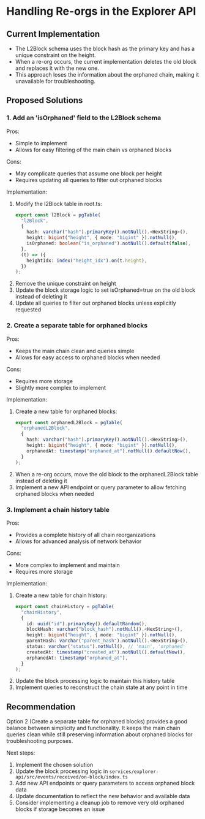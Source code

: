 # Handling Re-orgs in the Explorer API

## Current Implementation

- The L2Block schema uses the block hash as the primary key and has a unique constraint on the height.
- When a re-org occurs, the current implementation deletes the old block and replaces it with the new one.
- This approach loses the information about the orphaned chain, making it unavailable for troubleshooting.

## Proposed Solutions

### 1. Add an 'isOrphaned' field to the L2Block schema

Pros:

- Simple to implement
- Allows for easy filtering of the main chain vs orphaned blocks

Cons:

- May complicate queries that assume one block per height
- Requires updating all queries to filter out orphaned blocks

Implementation:

1. Modify the l2Block table in root.ts:
   ```typescript
   export const l2Block = pgTable(
     "l2Block",
     {
       hash: varchar("hash").primaryKey().notNull().<HexString>(),
       height: bigint("height", { mode: "bigint" }).notNull(),
       isOrphaned: boolean("is_orphaned").notNull().default(false),
     },
     (t) => ({
       heightIdx: index("height_idx").on(t.height),
     })
   );
   ```
2. Remove the unique constraint on height
3. Update the block storage logic to set isOrphaned=true on the old block instead of deleting it
4. Update all queries to filter out orphaned blocks unless explicitly requested

### 2. Create a separate table for orphaned blocks

Pros:

- Keeps the main chain clean and queries simple
- Allows for easy access to orphaned blocks when needed

Cons:

- Requires more storage
- Slightly more complex to implement

Implementation:

1. Create a new table for orphaned blocks:
   ```typescript
   export const orphanedL2Block = pgTable(
     "orphanedL2Block",
     {
       hash: varchar("hash").primaryKey().notNull().<HexString>(),
       height: bigint("height", { mode: "bigint" }).notNull(),
       orphanedAt: timestamp("orphaned_at").notNull().defaultNow(),
     }
   );
   ```
2. When a re-org occurs, move the old block to the orphanedL2Block table instead of deleting it
3. Implement a new API endpoint or query parameter to allow fetching orphaned blocks when needed

### 3. Implement a chain history table

Pros:

- Provides a complete history of all chain reorganizations
- Allows for advanced analysis of network behavior

Cons:

- More complex to implement and maintain
- Requires more storage

Implementation:

1. Create a new table for chain history:
   ```typescript
   export const chainHistory = pgTable(
     "chainHistory",
     {
       id: uuid("id").primaryKey().defaultRandom(),
       blockHash: varchar("block_hash").notNull().<HexString>(),
       height: bigint("height", { mode: "bigint" }).notNull(),
       parentHash: varchar("parent_hash").notNull().<HexString>(),
       status: varchar("status").notNull(), // 'main', 'orphaned'
       createdAt: timestamp("created_at").notNull().defaultNow(),
       orphanedAt: timestamp("orphaned_at"),
     }
   );
   ```
2. Update the block processing logic to maintain this history table
3. Implement queries to reconstruct the chain state at any point in time

## Recommendation

Option 2 (Create a separate table for orphaned blocks) provides a good balance between simplicity and functionality. It keeps the main chain queries clean while still preserving information about orphaned blocks for troubleshooting purposes.

Next steps:

1. Implement the chosen solution
2. Update the block processing logic in `services/explorer-api/src/events/received/on-block/index.ts`
3. Add new API endpoints or query parameters to access orphaned block data
4. Update documentation to reflect the new behavior and available data
5. Consider implementing a cleanup job to remove very old orphaned blocks if storage becomes an issue
